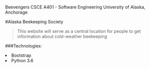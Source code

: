 
Beevengers 
CSCE A401 - Software Engineering
University of Alaska, Anchorage

#Alaska Beekeeping Society 

><p>This website will serve as a central location for people to get information about cold-weather beekeeping</p>

###Technologies:
<li> Bootstrap </li>
<li> Python 3.6</li>



